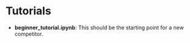 # Tutorials

- **beginner_tutorial.ipynb**: This should be the starting point for a new competitor. 
